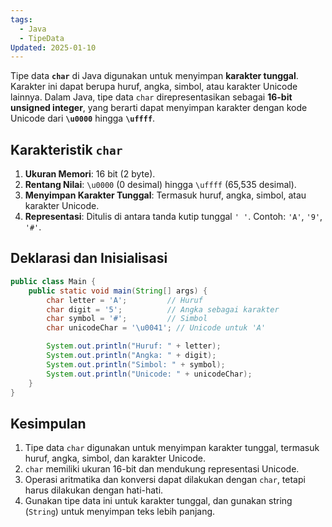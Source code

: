 ```yaml
---
tags:
  - Java
  - TipeData
Updated: 2025-01-10
---
```

Tipe data **`char`** di Java digunakan untuk menyimpan **karakter tunggal**. Karakter ini dapat berupa huruf, angka, simbol, atau karakter Unicode lainnya. Dalam Java, tipe data `char` direpresentasikan sebagai **16-bit unsigned integer**, yang berarti dapat menyimpan karakter dengan kode Unicode dari **`\u0000`** hingga **`\uffff`**.

## Karakteristik `char`

1. **Ukuran Memori**: 16 bit (2 byte).
2. **Rentang Nilai**: `\u0000` (0 desimal) hingga `\uffff` (65,535 desimal).
3. **Menyimpan Karakter Tunggal**: Termasuk huruf, angka, simbol, atau karakter Unicode.
4. **Representasi**: Ditulis di antara tanda kutip tunggal `' '`. Contoh: `'A'`, `'9'`, `'#'`.
## Deklarasi dan Inisialisasi

```java
public class Main {
    public static void main(String[] args) {
        char letter = 'A';         // Huruf
        char digit = '5';          // Angka sebagai karakter
        char symbol = '#';         // Simbol
        char unicodeChar = '\u0041'; // Unicode untuk 'A'

        System.out.println("Huruf: " + letter);
        System.out.println("Angka: " + digit);
        System.out.println("Simbol: " + symbol);
        System.out.println("Unicode: " + unicodeChar);
    }
}
```

## Kesimpulan

1. Tipe data `char` digunakan untuk menyimpan karakter tunggal, termasuk huruf, angka, simbol, dan karakter Unicode.
2. `char` memiliki ukuran 16-bit dan mendukung representasi Unicode.
3. Operasi aritmatika dan konversi dapat dilakukan dengan `char`, tetapi harus dilakukan dengan hati-hati.
4. Gunakan tipe data ini untuk karakter tunggal, dan gunakan string (`String`) untuk menyimpan teks lebih panjang.